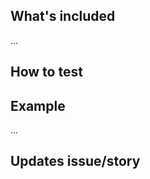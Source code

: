 ## What's included
<!-- Summary of changes/additions -->
...

<!-- ### Notes -->
<!-- Any issues that aren't resolved by this merge request, or things of note? -->
<!--
When moving between environments notify a specific party
1. local > CI, Dev, Design should be assigned when relative
1. CI > QA, QE, CCS/docs should be notified
1. QA > Stage, QE and CCS/docs should be notified, AND applied as PR reviewers
1. Stage > Prod, QE and CCS/docs should be notified, AND applied as PR reviewers
-->

## How to test
<!-- Are there directions to test/review? -->
<!--
### Coverage and basic unit test check
1. update the NPM packages with `$ npm install`
1. `$ npm test`
-->
<!--
### Interactive unit test check
1. update the NPM packages with `$ npm install`
1. `$ npm run test:dev`
-->
<!--
### Local run check
1. update the NPM packages with `$ npm install`
1. `$ npm start`
1. next...
-->
<!--
### Proxy run check
1. update the NPM packages with `$ npm install`
1. make sure you're on network, then
1. `$ npm run start:proxy`
1. next...
-->
<!--
### Check the build
1. update the NPM packages with `$ npm install`
1. `$ npm run build`
1. next...
-->

## Example
<!-- Append a demo/screenshot/animated gif of the solution -->
...

## Updates issue/story
<!-- What issue/story does this update, i.e Updates #33 -->
